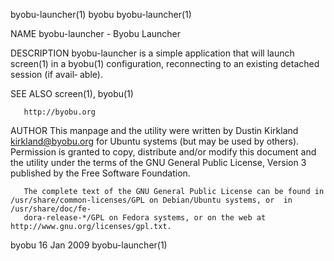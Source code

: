 byobu-launcher(1)							     byobu							     byobu-launcher(1)

NAME
       byobu-launcher - Byobu Launcher

DESCRIPTION
       byobu-launcher  is a simple application that will launch screen(1) in a byobu(1) configuration, reconnecting to an existing detached session (if avail‐
       able).

SEE ALSO
       screen(1), byobu(1)

       http://byobu.org

AUTHOR
       This manpage and the utility were written by Dustin Kirkland <kirkland@byobu.org> for Ubuntu systems (but  may  be  used	 by  others).	Permission  is
       granted	to  copy, distribute and/or modify this document and the utility under the terms of the GNU General Public License, Version 3 published by the
       Free Software Foundation.

       The complete text of the GNU General Public License can be found in /usr/share/common-licenses/GPL on Debian/Ubuntu systems, or	in  /usr/share/doc/fe‐
       dora-release-*/GPL on Fedora systems, or on the web at http://www.gnu.org/licenses/gpl.txt.

byobu									  16 Jan 2009							     byobu-launcher(1)
